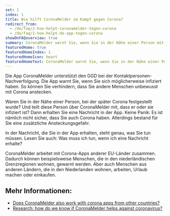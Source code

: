 ```yaml
---
set: 1
index: 1
title: Wie hilft CoronaMelder im Kampf gegen Corona? 
redirect_from: 
  - /de/faq/2-hoe-helpt-coronamelder-tegen-corona
  - /de/faq/2-hoe-helpt-de-app-tegen-corona
showOnFAQoverview: true
summary: CoronaMelder warnt Sie, wenn Sie in der Nähe einer Person mit Corona waren.
featuredHome: true
featuredHomeIndex: 1
featuredHomeIcon: heart
featuredHomeText: CoronaMelder warnt Sie, wenn Sie in der Nähe einer Person mit Corona waren.
---
```

Die App CoronaMelder unterstützt den GGD bei der Kontaktpersonen-Nachverfolgung. Die App warnt Sie, wenn Sie sich möglicherweise infiziert haben. So können Sie verhindern, dass Sie andere Menschen unbewusst mit Corona anstecken.
 
Waren Sie in der Nähe einer Person, bei der später Corona festgestellt wurde? Und teilt diese Person über CoronaMelder mit, dass er oder sie infiziert ist? Dann erhalten Sie eine Nachricht in der App. Keine Panik: Es ist nämlich nicht sicher, dass Sie auch Corona haben. Allerdings bestand für Sie eine zusätzliche Ansteckungsgefahr.
 
In der Nachricht, die Sie in der App erhalten, steht genau, was Sie tun müssen. Lesen Sie auch: Was muss ich tun, wenn ich eine Nachricht erhalte?
 
CoronaMelder arbeitet mit Corona-Apps anderer EU-Länder zusammen. Dadurch können beispielsweise Menschen, die in den niederländischen Grenzregionen wohnen, gewarnt werden. Aber auch Menschen aus anderen Ländern, die in den Niederlanden wohnen, arbeiten, Urlaub machen oder einkaufen.

## Mehr Informationen:

- <a href="/{{page.lang}}/faq/1-7-werkt-coronamelder-ook-met-apps-uit-andere-landen" lang="en" hreflang="en">Does CoronaMelder also work with corona apps from other countries?</a>
- <a href="/{{page.lang}}/faq/3-1-onderzoek-hoe-weten-we-of-coronamelder-helpt-tegen-corona" lang="en" hreflang="en">Research: how do we know if CoronaMelder helps against coronavirus?</a>
